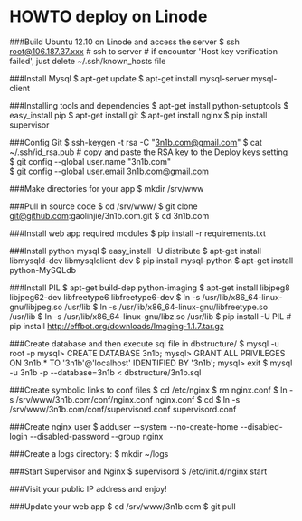 HOWTO deploy on Linode
======================

###Build Ubuntu 12.10 on Linode and access the server
	$ ssh root@106.187.37.xxx
	# ssh to server
	# if encounter 'Host key verification failed', just delete ~/.ssh/known_hosts file

###Install Mysql
	$ apt-get update
	$ apt-get install mysql-server mysql-client

###Installing tools and dependencies
	$ apt-get install python-setuptools 
	$ easy_install pip 
	$ apt-get install git 
	$ apt-get install nginx 
	$ pip install supervisor 

###Config Git
	$ ssh-keygen -t rsa -C "3n1b.com@gmail.com"
	$ cat ~/.ssh/id_rsa.pub
	# copy and paste the RSA key to the Deploy keys setting
	$ git config --global user.name "3n1b.com"  
	$ git config --global user.email 3n1b.com@gmail.com  

###Make directories for your app
	$ mkdir /srv/www

###Pull in source code
	$ cd /srv/www/
	$ git clone git@github.com:gaolinjie/3n1b.com.git
	$ cd 3n1b.com

###Install web app required modules
	$ pip install -r requirements.txt

###Install python mysql
	$ easy_install -U distribute
	$ apt-get install libmysqld-dev libmysqlclient-dev
	$ pip install mysql-python
	$ apt-get install python-MySQLdb

###Install PIL
	$ apt-get build-dep python-imaging 
	$ apt-get install libjpeg8 libjpeg62-dev libfreetype6 libfreetype6-dev
	$ ln -s /usr/lib/x86_64-linux-gnu/libjpeg.so /usr/lib
	$ ln -s /usr/lib/x86_64-linux-gnu/libfreetype.so /usr/lib
	$ ln -s /usr/lib/x86_64-linux-gnu/libz.so /usr/lib
	$ pip install -U PIL
	# pip install http://effbot.org/downloads/Imaging-1.1.7.tar.gz

###Create database and then execute sql file in dbstructure/
	$ mysql -u root -p
	mysql> CREATE DATABASE 3n1b;
	mysql> GRANT ALL PRIVILEGES ON 3n1b.* TO '3n1b'@'localhost' IDENTIFIED BY '3n1b';
	mysql> exit
	$ mysql -u 3n1b -p --database=3n1b < dbstructure/3n1b.sql

###Create symbolic links to conf files
	$ cd /etc/nginx 
	$ rm nginx.conf
	$ ln -s /srv/www/3n1b.com/conf/nginx.conf nginx.conf 
	$ cd
	$ ln -s /srv/www/3n1b.com/conf/supervisord.conf supervisord.conf  

###Create nginx user
	$ adduser --system --no-create-home --disabled-login --disabled-password --group nginx 

###Create a logs directory:
	$ mkdir ~/logs 

###Start Supervisor and Nginx
	$ supervisord
	$ /etc/init.d/nginx start

###Visit your public IP address and enjoy!

###Update your web app
	$ cd /srv/www/3n1b.com
	$ git pull
